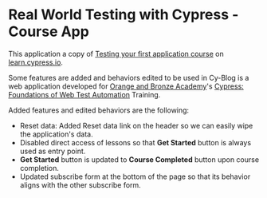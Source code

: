 # Real World Testing with Cypress - Course App

This application a copy of [Testing your first application course](https://learn.cypress.io/testing-your-first-application) on [learn.cypress.io](https://learn.cypress.io/).

Some features are added and behaviors edited to be used in Cy-Blog is a web application developed for [Orange and Bronze Academy](https://academy.orangeandbronze.com/)'s [Cypress: Foundations of Web Test Automation](https://academy.orangeandbronze.com/cms-course/cypress-foundations-of-web-test-automation/) Training.

Added features and edited behaviors are the following:
- Reset data: Added Reset data link on the header so we can easily wipe the application's data.
- Disabled direct access of lessons so that **Get Started** button is always used as entry point.
- **Get Started** button is updated to **Course Completed** button upon course completion.
- Updated subscribe form at the bottom of the page so that its behavior aligns with the other subscribe form.
